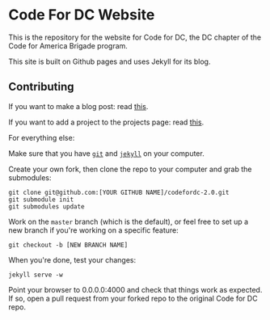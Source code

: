 # Code For DC Website

This is the repository for the website for Code for DC, the DC chapter of the Code for America Brigade program.

This site is built on Github pages and uses Jekyll for its blog.

## Contributing

If you want to make a blog post: read [this](https://github.com/codefordc/guides/blob/master/codefordc-blog/make-a-blog-post.md).

If you want to add a project to the projects page: read [this](https://github.com/codefordc/guides/blob/master/start-a-project.md).

For everything else:

Make sure that you have [`git`](http://git-scm.com/downloads) and [`jekyll`](http://jekyllrb.com/docs/installation/) on your computer.

Create your own fork, then clone the repo to your computer and grab the submodules:

    git clone git@github.com:[YOUR GITHUB NAME]/codefordc-2.0.git
    git submodule init
    git submodules update

Work on the `master` branch (which is the default), or feel free to set up a new branch if you're working on a specific feature:

    git checkout -b [NEW BRANCH NAME]

When you're done, test your changes:

    jekyll serve -w

Point your browser to 0.0.0.0:4000 and check that things work as expected. If so, open a pull request from your forked repo to the original Code for DC repo.
